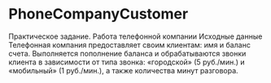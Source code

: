 # PhoneCompanyCustomer
Практическое задание. Работа телефонной компании
Исходные данные
Телефонная компания предоставляет своим клиентам: имя и баланс счета. 
Выполняется пополнение баланса и обрабатываются звонки клиента в зависимости от типа звонка: «городской» (5 руб./мин.) и «мобильный» (1 руб./мин.), а также количества минут разговора.
